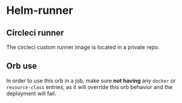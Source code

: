 # Helm-runner

## Circleci runner
The circleci custom runner image is located in a private repo.

## Orb use
In order to use this orb in a job, make sure **not having** any `docker` or
`resource-class` entries, as it will override this orb behavior and the
deployment will fail.

